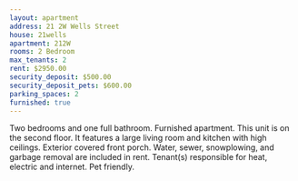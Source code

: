 ```yaml
---
layout: apartment
address: 21 2W Wells Street
house: 21wells
apartment: 212W
rooms: 2 Bedroom
max_tenants: 2
rent: $2950.00
security_deposit: $500.00
security_deposit_pets: $600.00
parking_spaces: 2
furnished: true
---
```


Two bedrooms and one full bathroom. Furnished apartment. This unit is on the second floor.
It features a large living room and kitchen with high ceilings. Exterior covered front porch.
Water, sewer, snowplowing, and garbage removal are included in rent. Tenant(s) responsible for
heat, electric and internet. Pet friendly.
